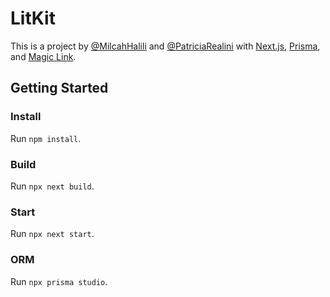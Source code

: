 # LitKit

This is a project by [@MilcahHalili](https://github.com/MilcahHalili/) and [@PatriciaRealini](https://github.com/PatriciaRealini) with [Next.js](https://nextjs.org/), [Prisma](https://www.prisma.io/), and [Magic Link](https://magic.link/).

## Getting Started

### Install

Run `npm install`.

### Build

Run `npx next build`.

### Start

Run `npx next start`.

### ORM 

Run `npx prisma studio`.
